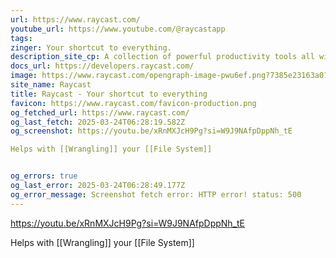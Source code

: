 ```yaml
---
url: https://www.raycast.com/
youtube_url: https://www.youtube.com/@raycastapp
tags: 
zinger: Your shortcut to everything.
description_site_cp: A collection of powerful productivity tools all within an extendable launcher. Fast, ergonomic and reliable.
docs_url: https://developers.raycast.com/
image: https://www.raycast.com/opengraph-image-pwu6ef.png?7385e23163a01717
site_name: Raycast
title: Raycast - Your shortcut to everything
favicon: https://www.raycast.com/favicon-production.png
og_fetched_url: https://www.raycast.com/
og_last_fetch: 2025-03-24T06:28:19.582Z
og_screenshot: https://youtu.be/xRnMXJcH9Pg?si=W9J9NAfpDppNh_tE

Helps with [[Wrangling]] your [[File System]]


og_errors: true
og_last_error: 2025-03-24T06:28:49.177Z
og_error_message: Screenshot fetch error: HTTP error! status: 500
---
```

https://youtu.be/xRnMXJcH9Pg?si=W9J9NAfpDppNh_tE

Helps with [[Wrangling]] your [[File System]]

